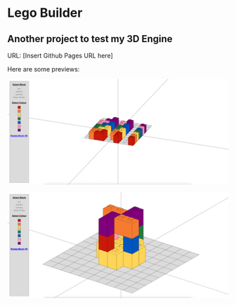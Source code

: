 # Lego Builder

## Another project to test my 3D Engine

URL: [Insert Github Pages URL here]

Here are some previews:

![Preview 1](Previews/Preview1.png?raw=true)

![Preview 2](Previews/Preview2.png?raw=true)